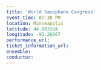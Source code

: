 ```yaml
---
title: 'World Saxophone Congress'
event_time: 07:30 PM
location: Minneapolis
latitude: 44.983334
longitude: -93.26667
performance_url: 
ticket_information_url: 
ensemble: 
conductor: 
---
```

